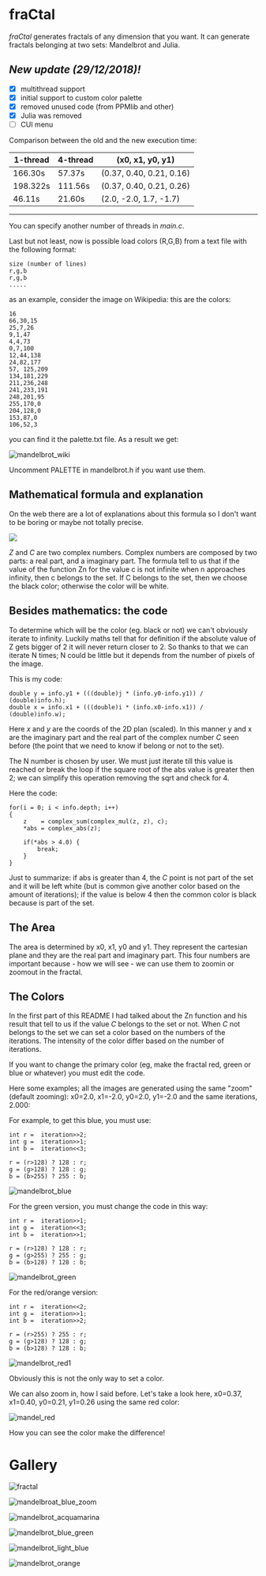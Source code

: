 # fraCtal

*fraCtal* generates fractals of any dimension that you want. It can generate fractals belonging at two sets: Mandelbrot and Julia.

*New update (29/12/2018)!*
---
- [x] multithread support
- [x] initial support to custom color palette
- [x] removed unused code (from PPMlib and other)
- [x] Julia was removed
- [ ] CUI menu 

Comparison between the old and the new execution time:

 1-thread  |  4-thread  |   (x0, x1, y0, y1)      |
-----------|------------|--------------------------|
  166.30s   |  57.37s    | (0.37, 0.40, 0.21, 0.16) |
198.322s    |  111.56s    | (0.37, 0.40, 0.21, 0.26) |
 46.11s     |  21.60s     | (2.0, -2.0, 1.7, -1.7)   |
 
---

You can specify another number of threads in *main.c*.

Last but not least, now is possible load colors (R,G,B) from a text file with the following format:

```
size (number of lines)
r,g,b
r,g,b
.....
```

as an example, consider the image on Wikipedia: this are the colors:

```
16
66,30,15
25,7,26
9,1,47
4,4,73
0,7,100
12,44,138
24,82,177
57, 125,209
134,181,229
211,236,248
241,233,191
248,201,95
255,170,0
204,128,0
153,87,0
106,52,3
```

you can find it the palette.txt file.
As a result we get:

![mandelbrot_wiki](https://user-images.githubusercontent.com/4256708/77239653-700bfe00-6bdd-11ea-8027-9d8dc4a2b9fc.png)


Uncomment PALETTE in mandelbrot.h if you want use them.

## Mathematical formula and explanation

On the web there are a lot of explanations about this formula so I don't want to be boring or maybe not totally precise.

![](http://warp.povusers.org/Mandelbrot/eqn1.png)

*Z* and *C* are two complex numbers. Complex numbers are composed by two parts: a real part, and a imaginary part. The formula tell to us that if the value of the function Zn for the value c is not infinite when n approaches infinity, then c belongs to the set. If C belongs to the set, then we choose the black color; otherwise the color will be white.

## Besides mathematics: the code

To determine which will be the color (eg. black or not) we can't obviously iterate to infinity. Luckily maths tell that for definition if the absolute value of Z gets bigger of 2 it will never return closer to 2. So thanks to that we can iterate N times; N could be little but it depends from the number of pixels of the image.

This is my code:
```
double y = info.y1 + (((double)j * (info.y0-info.y1)) / (double)info.h);
double x = info.x1 + (((double)i * (info.x0-info.x1)) / (double)info.w);
```

Here *x* and *y* are the coords of the 2D plan (scaled). In this manner y and x are the imaginary part and the real part of the complex number *C* seen before (the point that we need to know if belong or not to the set).

The N number is chosen by user. We must just iterate till this value is reached or break the loop if the square root of the abs value is greater then 2; we can simplify this operation removing the sqrt and check for 4.

Here the code:
```
for(i = 0; i < info.depth; i++)
{
    z    = complex_sum(complex_mul(z, z), c);
    *abs = complex_abs(z);

    if(*abs > 4.0) {
        break;
    }
}
```

Just to summarize: if abs is greater than 4, the *C* point is not part of the set and it will be left white (but is common give another color based on the amount of iterations); if the value is below 4 then the common color is black because is part of the set.

## The Area

The area is determined by x0, x1, y0 and y1. They represent the cartesian plane and they are the real part and imaginary part.
This four numbers are important because - how we will see - we can use them to zoomin or zoomout in the fractal.

## The Colors

In the first part of this README I had talked about the Zn function and his result that tell to us if the value *C* belongs to the set or not. When *C* not belongs to the set we can set a color based on the numbers of the iterations. The intensity of the color differ based on the number of iterations.

If you want to change the primary color (eg, make the fractal red, green or blue or whatever) you must edit the code.

Here some examples; all the images are generated using the same "zoom" (default zooming): x0=2.0, x1=-2.0, y0=2.0, y1=-2.0 and the same iterations, 2.000:

For example, to get this blue, you must use:

```
int r =  iteration>>2;
int g =  iteration>>1;
int b =  iteration<<3;

r = (r>128) ? 128 : r;
g = (g>128) ? 128 : g;
b = (b>255) ? 255 : b;
```

![mandelbrot_blue](https://user-images.githubusercontent.com/4256708/77239813-0db3fd00-6bdf-11ea-97c1-982e35653d56.png)


For the green version, you must change the code in this way:

```
int r =  iteration>>1;
int g =  iteration<<3;
int b =  iteration>>1;

r = (r>128) ? 128 : r;
g = (g>255) ? 255 : g;
b = (b>128) ? 128 : b;
```

![mandelbrot_green](https://user-images.githubusercontent.com/4256708/77239755-7babf480-6bde-11ea-9ab9-04f336782bac.png)

For the red/orange version:

```
int r =  iteration<<2;
int g =  iteration>>1;
int b =  iteration>>2;

r = (r>255) ? 255 : r;
g = (g>128) ? 128 : g;
b = (b>128) ? 128 : b;
```

![mandelbrot_red1](https://user-images.githubusercontent.com/4256708/77239746-6767f780-6bde-11ea-8435-dae2557dad95.png)

Obviously this is not the only way to set a color.

We can also zoom in, how I said before. Let's take a look here, x0=0.37, x1=0.40, y0=0.21, y1=0.26 using the same red color:

![mandel_red](https://user-images.githubusercontent.com/4256708/77239780-9c744a00-6bde-11ea-996b-3bfe71447003.png)

How you can see the color make the difference!

# Gallery

![fractal](https://user-images.githubusercontent.com/4256708/77239841-4fdd3e80-6bdf-11ea-8562-a1b9c01c8f3d.png)

![mandelbroat_blue_zoom](https://user-images.githubusercontent.com/4256708/77240063-f7f40700-6be1-11ea-9f38-c13ff1490270.png)

![mandelbrot_acquamarina](https://user-images.githubusercontent.com/4256708/77239849-64b9d200-6bdf-11ea-98d5-e276d224ca15.png)

![mandelbrot_blue_green](https://user-images.githubusercontent.com/4256708/77239862-8024dd00-6bdf-11ea-8ad0-5e8889790ffb.png)

![mandelbrot_light_blue](https://user-images.githubusercontent.com/4256708/77239869-96cb3400-6bdf-11ea-9210-5a842de806b7.png)

![mandelbrot_orange](https://user-images.githubusercontent.com/4256708/77239872-a77baa00-6bdf-11ea-9c47-882b53eb7d77.png)